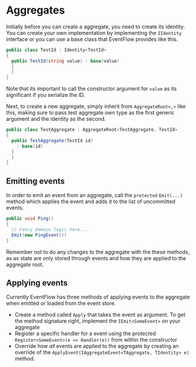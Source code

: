 # Aggregates

Initially before you can create a aggregate, you need to create its
identity. You can create your own implementation by implementing
the `IIdentity` interface or you can use a base class that EventFlow provides
like this.

```csharp
public class TestId : Identity<TestId>
{
  public TestId(string value) : base(value)
  {
  }
}
```

Note that its important to call the constructor argument for `value` as
its significant if you serialize the ID.

Next, to create a new aggregate, simply inherit from `AggregateRoot<,>` like
this, making sure to pass test aggregate own type as the first generic
argument and the identity as the second.

```csharp
public class TestAggregate : AggregateRoot<TestAggregate, TestId>
{
  public TestAggregate(TestId id)
    : base(id)
  {
  }
}
```

## Emitting events

In order to emit an event from an aggregate, call the `protected`
`Emit(...)` method which applies the event and adds it to the list of
uncommitted events.

```csharp
public void Ping()
{
  // Fancy domain logic here...
  Emit(new PingEvent())
}
```

Remember not to do any changes to the aggregate with the these methods, as
as state are only stored through events and how they are applied to the
aggregate root.

## Applying events

Currently EventFlow has three methods of applying events to the aggregate when
emitted or loaded from the event store.

- Create a method called `Apply` that takes the event as argument. To get the
  method signature right, implement the `IEmit<SomeEvent>` on your aggregate
- Register a specific handler for a event using the protected
 `Register<SomeEvent>(e => Handler(e))` from within the constructor
- Override how _all_ events are applied to the aggregate by creating
  an override of the `ApplyEvent(IAggregateEvent<TAggregate, TIdentity> e)`
  method.
